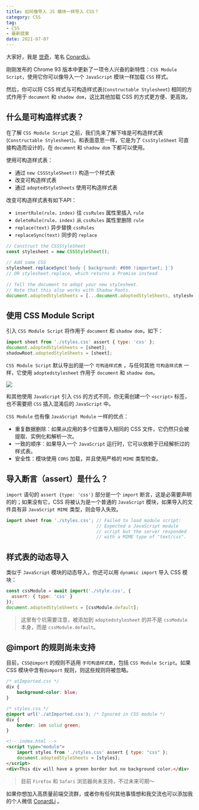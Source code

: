 ```yaml
---
title: 如何像导入 JS 模块一样导入 CSS？
category: CSS
tag: 
- CSS
- 最新提案
date: 2021-07-07
---
```



大家好，我是 [世奇](https://mp.weixin.qq.com/s?__biz=Mzk0MDMwMzQyOA==&mid=2247493407&idx=1&sn=41b8782a3bdc75b211206b06e1929a58&chksm=c2e11234f5969b22a0d7fd50ec32be9df13e2caeef186b30b5d653836b0725def8ccd58a56cf#rd)，笔名 [ConardLi](https://mp.weixin.qq.com/s?__biz=Mzk0MDMwMzQyOA==&mid=2247493407&idx=1&sn=41b8782a3bdc75b211206b06e1929a58&chksm=c2e11234f5969b22a0d7fd50ec32be9df13e2caeef186b30b5d653836b0725def8ccd58a56cf#rd)。


刚刚发布的 Chrome 93 版本中更新了一项令人兴奋的新特性：`CSS Module Script`，使用它你可以像导入一个 `JavaScript` 模块一样加载 `CSS` 样式。

然后，你可以将 CSS 样式与可构造样式表(`Constructable Stylesheet`) 相同的方式作用于 `document` 和 `shadow dom`，这比其他加载 CSS 的方式更方便、更高效。

## 什么是可构造样式表？

在了解 `CSS Module Script` 之前，我们先来了解下啥是可构造样式表(`Constructable Stylesheet`)。和表面意思一样，它是为了 `CssStyleSheet` 可直接构造而设计的，在 `document` 和 `shadow dom` 下都可以使用。

使用可构造样式表：

- 通过 `new CSSStyleSheet()` 构造一个样式表
- 改变可构造样式表
- 通过 `adoptedStyleSheets` 使用可构造样式表

改变可构造样式表有如下API：

- `insertRule(rule，index)` 往 `cssRules` 属性里插入 `rule`
- `deleteRule(rule，index)` 从 `cssRules` 属性里删除 `rule`
- `replace(text)` 异步替换 `cssRules`
- `replaceSync(text)` 同步的 `replace`

```js
// Construct the CSSStyleSheet
const stylesheet = new CSSStyleSheet();
 
// Add some CSS
stylesheet.replaceSync('body { background: #000 !important; }')
// OR stylesheet.replace, which returns a Promise instead
 
// Tell the document to adopt your new stylesheet.
// Note that this also works with Shadow Roots.
document.adoptedStyleSheets = [...document.adoptedStyleSheets, stylesheet];
```


## 使用 CSS Module Script

引入 `CSS Module Script` 将作用于 `document` 和 `shadow dom`，如下：

```js
import sheet from './styles.css' assert { type: 'css' };
document.adoptedStyleSheets = [sheet];
shadowRoot.adoptedStyleSheets = [sheet];
```

`CSS Module Script` 默认导出的是一个 `可构造样式表` ，与任何其他 `可构造样式表` 一样，它使用 `adoptedstylesheet` 作用于 `document` 和 `shadow dom`。

![](https://p3-juejin.byteimg.com/tos-cn-i-k3u1fbpfcp/f886e1246e554678ac2d1600ad509b73~tplv-k3u1fbpfcp-zoom-1.image)

和其他使用 `JavaScript` 引入 `CSS` 的方式不同，你无需创建一个 `<script>` 标签，也不需要把 `CSS` 插入混淆后的 `JavaScript` 中。


`CSS Module` 也有像 `JavaScript Module` 一样的优点：


- 重复数据删除：如果从应用的多个位置导入相同的 CSS 文件，它仍然只会被提取、实例化和解析一次。
- 一致的顺序：如果导入一个 `JavaScript` 运行时，它可以依赖于已经解析过的样式表。
- 安全性：模块使用 `CORS` 加载，并且使用严格的 `MIME` 类型检查。


## 导入断言（assert）是什么？

`import` 语句的 `assert {type: 'css'}` 部分是一个 `import` 断言，这是必需要声明的的；如果没有它，CSS 将被认为是一个普通的 `JavaScript` 模块，如果导入的文件具有非 `JavaScript MIME` 类型，则会导入失败。

```js
import sheet from './styles.css'; // Failed to load module script:
                                  // Expected a JavaScript module
                                  // script but the server responded
                                  // with a MIME type of "text/css".
```

## 样式表的动态导入

类似于 `JavaScript` 模块的动态导入，你还可以用 `dynamic import` 导入 CSS 模块：


```js
const cssModule = await import('./style.css', {
  assert: { type: 'css' }
});
document.adoptedStyleSheets = [cssModule.default];
```


> 这里有个坑需要注意，被添加到 `adoptedstylesheet` 的并不是 `cssModule` 本身，而是 `cssModule.default`。


## @import 的规则尚未支持


目前，`CSS@import` 的规则不适用 `于可构造样式表`，包括 `CSS Module Script`。如果 CSS 模块中含有`@import` 规则，则这些规则将被忽略。

```css
/* atImported.css */
div {
    background-color: blue;
}
```

```css
/* styles.css */
@import url('./atImported.css'); /* Ignored in CSS module */
div {
    border: 1em solid green;
}
```

```html
<!-- index.html -->
<script type="module">
    import styles from './styles.css' assert { type: "css" };
    document.adoptedStyleSheets = [styles];
</script>
<div>This div will have a green border but no background color.</div>
```


> 目前 `Firefox` 和 `Safari` 浏览器尚未支持，不过未来可期～


如果你想加入高质量前端交流群，或者你有任何其他事情想和我交流也可以添加我的个人微信 [ConardLi](https://mp.weixin.qq.com/s?__biz=Mzk0MDMwMzQyOA==&mid=2247493407&idx=1&sn=41b8782a3bdc75b211206b06e1929a58&chksm=c2e11234f5969b22a0d7fd50ec32be9df13e2caeef186b30b5d653836b0725def8ccd58a56cf#rd) 。









